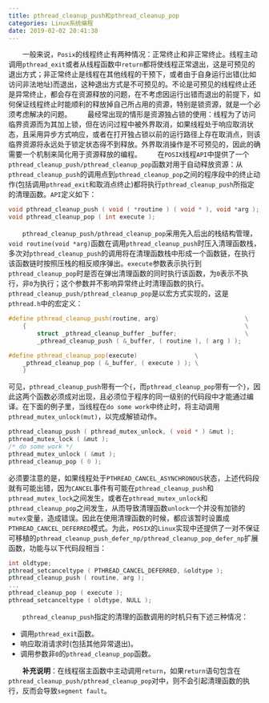 ```yaml
---
title: pthread_cleanup_push和pthread_cleanup_pop
categories: Linux系统编程
date: 2019-02-02 20:41:38
---
```

&emsp;&emsp;一般来说，`Posix`的线程终止有两种情况：正常终止和非正常终止。线程主动调用`pthread_exit`或者从线程函数中`return`都将使线程正常退出，这是可预见的退出方式；非正常终止是线程在其他线程的干预下，或者由于自身运行出错(比如访问非法地址)而退出，这种退出方式是不可预见的。不论是可预见的线程终止还是异常终止，都会存在资源释放的问题，在不考虑因运行出错而退出的前提下，如何保证线程终止时能顺利的释放掉自己所占用的资源，特别是锁资源，就是一个必须考虑解决的问题。<!--more-->
&emsp;&emsp;最经常出现的情形是资源独占锁的使用：线程为了访问临界资源而为其加上锁，但在访问过程中被外界取消，如果线程处于响应取消状态，且采用异步方式响应，或者在打开独占锁以前的运行路径上存在取消点，则该临界资源将永远处于锁定状态得不到释放。外界取消操作是不可预见的，因此的确需要一个机制来简化用于资源释放的编程。
&emsp;&emsp;在`POSIX`线程`API`中提供了一个`pthread_cleanup_push/pthread_cleanup_pop`函数对用于自动释放资源：从`pthread_cleanup_push`的调用点到`pthread_cleanup_pop`之间的程序段中的终止动作(包括调用`pthread_exit`和取消点终止)都将执行`pthread_cleanup_push`所指定的清理函数。`API`定义如下：

``` cpp
void pthread_cleanup_push ( void ( *routine ) ( void * ), void *arg );
void pthread_cleanup_pop ( int execute );
```

&emsp;&emsp;`pthread_cleanup_push/pthread_cleanup_pop`采用先入后出的栈结构管理，`void routine(void *arg)`函数在调用`pthread_cleanup_push`时压入清理函数栈，多次对`pthread_cleanup_push`的调用将在清理函数栈中形成一个函数链，在执行该函数链时按照压栈的相反顺序弹出。`execute`参数表示执行到`pthread_cleanup_pop`时是否在弹出清理函数的同时执行该函数，为`0`表示不执行，非`0`为执行；这个参数并不影响异常终止时清理函数的执行。
&emsp;&emsp;`pthread_cleanup_push/pthread_cleanup_pop`是以宏方式实现的，这是`pthread.h`中的宏定义：

``` cpp
#define pthread_cleanup_push(routine, arg)                        \
    {                                                             \
        struct _pthread_cleanup_buffer _buffer;                   \
        _pthread_cleanup_push ( &_buffer, ( routine ), ( arg ) );

#define pthread_cleanup_pop(execute)                \
    _pthread_cleanup_pop ( &_buffer, ( execute ) ); \
    }
```

可见，`pthread_cleanup_push`带有一个`{`，而`pthread_cleanup_pop`带有一个`}`，因此这两个函数必须成对出现，且必须位于程序的同一级别的代码段中才能通过编译。在下面的例子里，当线程在`do some work`中终止时，将主动调用`pthread_mutex_unlock(mut)`，以完成解锁动作。

``` cpp
pthread_cleanup_push ( pthread_mutex_unlock, ( void * ) &mut );
pthread_mutex_lock ( &mut );
/* do some work */
pthread_mutex_unlock ( &mut );
pthread_cleanup_pop ( 0 );
```

必须要注意的是，如果线程处于`PTHREAD_CANCEL_ASYNCHRONOUS`状态，上述代码段就有可能出错，因为`CANCEL`事件有可能在`pthread_cleanup_push`和`pthread_mutex_lock`之间发生，或者在`pthread_mutex_unlock`和`pthread_cleanup_pop`之间发生，从而导致清理函数`unlock`一个并没有加锁的`mutex`变量，造成错误。因此在使用清理函数的时候，都应该暂时设置成`PTHREAD_CANCEL_DEFERRED`模式。为此，`POSIX`的`Linux`实现中还提供了一对不保证可移植的`pthread_cleanup_push_defer_np/pthread_cleanup_pop_defer_np`扩展函数，功能与以下代码段相当：

``` cpp
int oldtype;
pthread_setcanceltype ( PTHREAD_CANCEL_DEFERRED, &oldtype );
pthread_cleanup_push ( routine, arg );
...
pthread_cleanup_pop ( execute );
pthread_setcanceltype ( oldtype, NULL );
```

&emsp;&emsp;`pthread_cleanup_push`指定的清理的函数调用的时机只有下述三种情况：

- 调用`pthread_exit`函数。
- 响应取消请求时(包括其他异常退出)。
- 调用参数非`0`的`pthread_cleanup_pop`函数。

&emsp;&emsp;**补充说明**：在线程宿主函数中主动调用`return`，如果`return`语句包含在`pthread_cleanup_push/pthread_cleanup_pop`对中，则不会引起清理函数的执行，反而会导致`segment fault`。